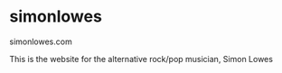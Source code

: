 # simonlowes
simonlowes.com

This is the website for the alternative rock/pop musician, Simon Lowes
